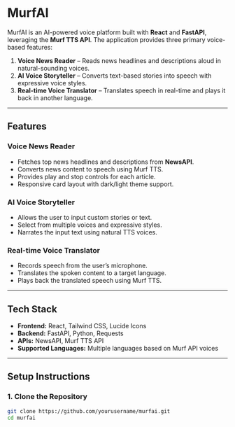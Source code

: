 # MurfAI

MurfAI is an AI-powered voice platform built with **React** and **FastAPI**, leveraging the **Murf TTS API**. The application provides three primary voice-based features:

1. **Voice News Reader** – Reads news headlines and descriptions aloud in natural-sounding voices.
2. **AI Voice Storyteller** – Converts text-based stories into speech with expressive voice styles.
3. **Real-time Voice Translator** – Translates speech in real-time and plays it back in another language.

---

## Features

### Voice News Reader
- Fetches top news headlines and descriptions from **NewsAPI**.
- Converts news content to speech using Murf TTS.
- Provides play and stop controls for each article.
- Responsive card layout with dark/light theme support.

### AI Voice Storyteller
- Allows the user to input custom stories or text.
- Select from multiple voices and expressive styles.
- Narrates the input text using natural TTS voices.

### Real-time Voice Translator
- Records speech from the user’s microphone.
- Translates the spoken content to a target language.
- Plays back the translated speech using Murf TTS.

---

## Tech Stack

- **Frontend:** React, Tailwind CSS, Lucide Icons  
- **Backend:** FastAPI, Python, Requests  
- **APIs:** NewsAPI, Murf TTS API  
- **Supported Languages:** Multiple languages based on Murf API voices

---

## Setup Instructions

### 1. Clone the Repository

```bash
git clone https://github.com/yourusername/murfai.git
cd murfai
